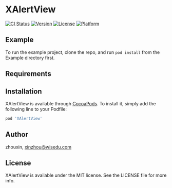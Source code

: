 # XAlertView

[![CI Status](https://img.shields.io/travis/zhouxin/XAlertView.svg?style=flat)](https://travis-ci.org/zhouxin/XAlertView)
[![Version](https://img.shields.io/cocoapods/v/XAlertView.svg?style=flat)](https://cocoapods.org/pods/XAlertView)
[![License](https://img.shields.io/cocoapods/l/XAlertView.svg?style=flat)](https://cocoapods.org/pods/XAlertView)
[![Platform](https://img.shields.io/cocoapods/p/XAlertView.svg?style=flat)](https://cocoapods.org/pods/XAlertView)

## Example

To run the example project, clone the repo, and run `pod install` from the Example directory first.

## Requirements

## Installation

XAlertView is available through [CocoaPods](https://cocoapods.org). To install
it, simply add the following line to your Podfile:

```ruby
pod 'XAlertView'
```

## Author

zhouxin, xinzhou@wisedu.com

## License

XAlertView is available under the MIT license. See the LICENSE file for more info.
